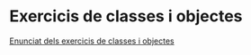# Exercicis de classes i objectes

[Enunciat dels exercicis de classes i objectes](assets/4.1/dam-m03-exerc-classes.pdf)
